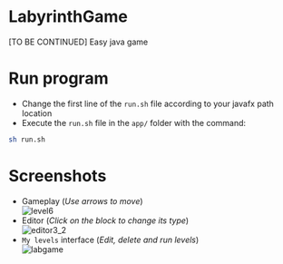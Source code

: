 # LabyrinthGame
[TO BE CONTINUED] Easy java game

# Run program
* Change the first line of the `run.sh` file according to your javafx path location
* Execute the `run.sh` file in the `app/` folder with the command:
```bash
sh run.sh
```

# Screenshots
* Gameplay (*Use arrows to move*)<br>
![level6](https://user-images.githubusercontent.com/61402409/125439883-81451397-1a76-45a0-8002-f9a10dd1bddf.png)
* Editor (*Click on the block to change its type*)<br>
![editor3_2](https://user-images.githubusercontent.com/61402409/125439919-27ba5994-0127-46a6-9ee2-09edbb15732f.png)
* `My levels` interface (*Edit, delete and run levels*)<br>
![labgame](https://user-images.githubusercontent.com/61402409/121567737-37915380-ca1f-11eb-8de0-25b3fea0f7ad.png)
